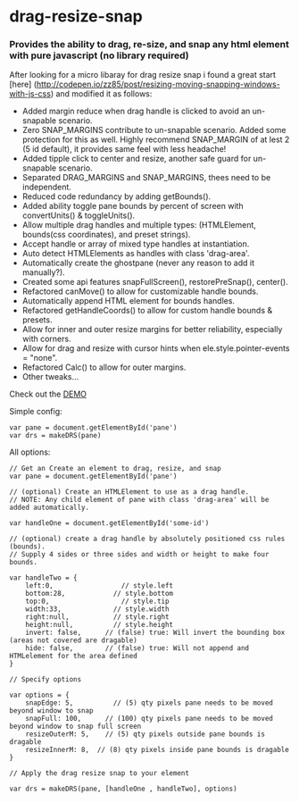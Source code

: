 # drag-resize-snap
### Provides the ability to drag, re-size, and snap any html element with pure javascript (no library required)

After looking for a micro libaray for drag resize snap i found a great start [here] (http://codepen.io/zz85/post/resizing-moving-snapping-windows-with-js-css) and modified it as follows:

 * Added margin reduce when drag handle is clicked to avoid an un-snapable scenario.
 * Zero SNAP_MARGINS contribute to un-snapable scenario. Added some protection for this as well.
Highly recommend SNAP_MARGIN of at lest 2 (5 id default), it provides same feel with less headache!
 * Added tipple click to center and resize, another safe guard for un-snapable scenario.
 * Separated DRAG_MARGINS and SNAP_MARGINS, thees need to be independent.
 * Reduced code redundancy by adding getBounds().
 * Added ability toggle pane bounds by percent of screen with convertUnits() & toggleUnits().
 * Allow multiple drag handles and multiple types: (HTMLElement, bounds(css coordinates), and preset strings).
 * Accept handle or array of mixed type handles at instantiation.
 * Auto detect HTMLElements as handles with class 'drag-area'.
 * Automatically create the ghostpane (never any reason to add it manually?).
 * Created some api features snapFullScreen(), restorePreSnap(), center().
 * Refactored canMove() to allow for customizable handle bounds.
 * Automatically append HTML element for bounds handles.
 * Refactored getHandleCoords() to allow for custom handle bounds & presets.
 * Allow for inner and outer resize margins for better reliability, especially with corners.
 * Allow for drag and resize with cursor hints when ele.style.pointer-events = "none".
 * Refactored Calc() to allow for outer margins.
 * Other tweaks...
 
Check out the [DEMO](http://codepen.io/anon/pen/QjvKwB)

Simple config:

    var pane = document.getElementById('pane')
    var drs = makeDRS(pane)

All options:

    // Get an Create an element to drag, resize, and snap
    var pane = document.getElementById('pane')
    
    // (optional) Create an HTMLElement to use as a drag handle.
    // NOTE: Any child element of pane with class 'drag-area' will be added automatically.
    
    var handleOne = document.getElementById('some-id')
    
    // (optional) create a drag handle by absolutely positioned css rules (bounds).
    // Supply 4 sides or three sides and width or height to make four bounds.
    
    var handleTwo = {
        left:0, 			    // style.left
        bottom:28, 			  // style.bottom
        top:0, 				    // style.tip
        width:33, 			  // style.width
        right:null, 		  // style.right
        height:null, 		  // style.height
        invert: false,		// (false) true: Will invert the bounding box (areas not covered are dragable)
        hide: false,   		// (false) true: Will not append and HTMLelement for the area defined
    }
    
    // Specify options
    
    var options = {
        snapEdge: 5, 		  // (5) qty pixels pane needs to be moved beyond window to snap
        snapFull: 100, 	 	// (100) qty pixels pane needs to be moved beyond window to snap full screen
        resizeOuterM: 5, 	// (5) qty pixels outside pane bounds is dragable
        resizeInnerM: 8,  // (8) qty pixels inside pane bounds is dragable
    }
    
    // Apply the drag resize snap to your element
    
    var drs = makeDRS(pane, [handleOne , handleTwo], options)
